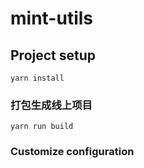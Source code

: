 # mint-utils

## Project setup
```
yarn install
```

### 打包生成线上项目
```
yarn run build
```

### Customize configuration
